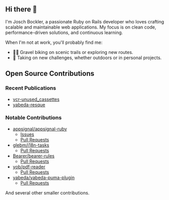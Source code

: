 ## Hi there 👋

I'm Josch Bockler, a passionate Ruby on Rails developer who loves crafting scalable and maintainable web applications. My focus is on clean code, performance-driven solutions, and continuous learning.

When I'm not at work, you'll probably find me:
- 🚴‍♂️ Gravel biking on scenic trails or exploring new routes.
- 🧗 Taking on new challenges, whether outdoors or in personal projects.

## Open Source Contributions

### Recent Publications
- [vcr-unused_cassettes](https://github.com/jbockler/vcr-unused_cassettes)
- [yabeda-resque](https://github.com/jbockler/yabeda-resque)

### Notable Contributions
- [appsignal/appsignal-ruby](https://github.com/appsignal/appsignal-ruby)
    - [Issues](https://github.com/appsignal/appsignal-ruby/issues?q=is%3Aissue%20author%3Ajbockler%20)
    - [Pull Requests](https://github.com/appsignal/appsignal-ruby/pull?q=is%3Apr%20author%3Ajbockler%20)
- [glebm/i18n-tasks](https://github.com/glebm/i18n-tasks)
  - [Pull Requests](https://github.com/glebm/i18n-tasks/pulls?q=is%3Apr+author%3Ajbockler)
- [Bearer/bearer-rules](https://github.com/Bearer/bearer-rules)
  - [Pull Requests](https://github.com/Bearer/bearer-rules/pulls?q=is%3Apr+author%3Ajbockler)
- [yob/pdf-reader](https://github.com/yob/pdf-reader)
  - [Pull Requests](https://github.com/yob/pdf-reader/pulls?q=is%3Apr+author%3Ajbockler+is%3Aclosed)
- [yabeda/yabeda-puma-plugin](https://github.com/yabeda-rb/yabeda-puma-plugin)
  - [Pull Requests](https://github.com/yabeda-rb/yabeda-puma-plugin/pulls?q=is%3Apr+author%3Ajbockler)

And several other smaller contributions.

<!--
**jbockler/jbockler** is a ✨ _special_ ✨ repository because its `README.md` (this file) appears on your GitHub profile.

Here are some ideas to get you started:

- 🔭 I’m currently working on ...
- 🌱 I’m currently learning ...
- 👯 I’m looking to collaborate on ...
- 🤔 I’m looking for help with ...
- 💬 Ask me about ...
- 📫 How to reach me: ...
- 😄 Pronouns: ...
- ⚡ Fun fact: ...

TOOD:
### What I Do
- 🛠 Tech Stack: Ruby on Rails, MySQL, Postgres, and more.
- 💻 Crafting intuitive interfaces, efficient APIs, and reliable web applications.
- 🤝 Contributing to open-source projects whenever time allows.

### Outside of Work
-->
